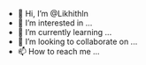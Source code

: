 - 👋 Hi, I’m @Likhithln
- 👀 I’m interested in ...
- 🌱 I’m currently learning ...
- 💞️ I’m looking to collaborate on ...
- 📫 How to reach me ...

<!---
Likhithln/Likhithln is a ✨ special ✨ repository because its `README.md` (this file) appears on your GitHub profile.
You can click the Preview link to take a look at your changes.
--->
